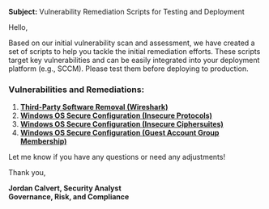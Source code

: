 **Subject:** Vulnerability Remediation Scripts for Testing and Deployment

Hello,

Based on our initial vulnerability scan and assessment, we have created a set of scripts to help you tackle the initial remediation efforts. These scripts target key vulnerabilities and can be easily integrated into your deployment platform (e.g., SCCM). Please test them before deploying to production.

### Vulnerabilities and Remediations:
1. [**Third-Party Software Removal (Wireshark)**](https://github.com/awl4114awl/lognpacific-public/blob/main/automation/wireshark_uninstall.ps1)
2. [**Windows OS Secure Configuration (Insecure Protocols)**](https://github.com/awl4114awl/lognpacific-public/blob/main/automation/toggle_protocols.ps1)
3. [**Windows OS Secure Configuration (Insecure Ciphersuites)**](https://github.com/awl4114awl/lognpacific-public/blob/main/automation/toggle_ciphers.ps1)
4. [**Windows OS Secure Configuration (Guest Account Group Membership)**](https://github.com/awl4114awl/lognpacific-public/blob/main/automation/toggle_guest_local_administrators.ps1)

Let me know if you have any questions or need any adjustments!

Thank you,

**Jordan Calvert, Security Analyst**<br/>
**Governance, Risk, and Compliance**
